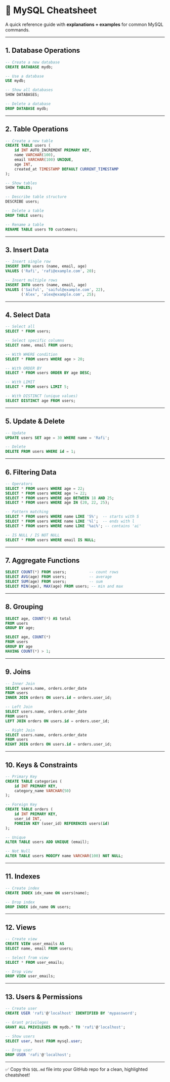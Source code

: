 # 📘 MySQL Cheatsheet

A quick reference guide with **explanations + examples** for common MySQL commands.

---

## 1. Database Operations
```sql
-- Create a new database
CREATE DATABASE mydb;

-- Use a database
USE mydb;

-- Show all databases
SHOW DATABASES;

-- Delete a database
DROP DATABASE mydb;
```

---

## 2. Table Operations
```sql
-- Create a new table
CREATE TABLE users (
    id INT AUTO_INCREMENT PRIMARY KEY,
    name VARCHAR(100),
    email VARCHAR(100) UNIQUE,
    age INT,
    created_at TIMESTAMP DEFAULT CURRENT_TIMESTAMP
);

-- Show tables
SHOW TABLES;

-- Describe table structure
DESCRIBE users;

-- Delete a table
DROP TABLE users;

-- Rename a table
RENAME TABLE users TO customers;
```

---

## 3. Insert Data
```sql
-- Insert single row
INSERT INTO users (name, email, age)
VALUES ('Rafi', 'rafi@example.com', 20);

-- Insert multiple rows
INSERT INTO users (name, email, age)
VALUES ('Saiful', 'saiful@example.com', 22),
       ('Alex', 'alex@example.com', 25);
```

---

## 4. Select Data
```sql
-- Select all
SELECT * FROM users;

-- Select specific columns
SELECT name, email FROM users;

-- With WHERE condition
SELECT * FROM users WHERE age > 20;

-- With ORDER BY
SELECT * FROM users ORDER BY age DESC;

-- With LIMIT
SELECT * FROM users LIMIT 5;

-- With DISTINCT (unique values)
SELECT DISTINCT age FROM users;
```

---

## 5. Update & Delete
```sql
-- Update
UPDATE users SET age = 30 WHERE name = 'Rafi';

-- Delete
DELETE FROM users WHERE id = 1;
```

---

## 6. Filtering Data
```sql
-- Operators
SELECT * FROM users WHERE age = 22;
SELECT * FROM users WHERE age != 22;
SELECT * FROM users WHERE age BETWEEN 18 AND 25;
SELECT * FROM users WHERE age IN (20, 22, 25);

-- Pattern matching
SELECT * FROM users WHERE name LIKE 'S%';  -- starts with S
SELECT * FROM users WHERE name LIKE '%l';  -- ends with l
SELECT * FROM users WHERE name LIKE '%ai%'; -- contains 'ai'

-- IS NULL / IS NOT NULL
SELECT * FROM users WHERE email IS NULL;
```

---

## 7. Aggregate Functions
```sql
SELECT COUNT(*) FROM users;          -- count rows
SELECT AVG(age) FROM users;          -- average
SELECT SUM(age) FROM users;          -- sum
SELECT MIN(age), MAX(age) FROM users; -- min and max
```

---

## 8. Grouping
```sql
SELECT age, COUNT(*) AS total
FROM users
GROUP BY age;

SELECT age, COUNT(*)
FROM users
GROUP BY age
HAVING COUNT(*) > 1;
```

---

## 9. Joins
```sql
-- Inner Join
SELECT users.name, orders.order_date
FROM users
INNER JOIN orders ON users.id = orders.user_id;

-- Left Join
SELECT users.name, orders.order_date
FROM users
LEFT JOIN orders ON users.id = orders.user_id;

-- Right Join
SELECT users.name, orders.order_date
FROM users
RIGHT JOIN orders ON users.id = orders.user_id;
```

---

## 10. Keys & Constraints
```sql
-- Primary Key
CREATE TABLE categories (
    id INT PRIMARY KEY,
    category_name VARCHAR(50)
);

-- Foreign Key
CREATE TABLE orders (
    id INT PRIMARY KEY,
    user_id INT,
    FOREIGN KEY (user_id) REFERENCES users(id)
);

-- Unique
ALTER TABLE users ADD UNIQUE (email);

-- Not Null
ALTER TABLE users MODIFY name VARCHAR(100) NOT NULL;
```

---

## 11. Indexes
```sql
-- Create index
CREATE INDEX idx_name ON users(name);

-- Drop index
DROP INDEX idx_name ON users;
```

---

## 12. Views
```sql
-- Create view
CREATE VIEW user_emails AS
SELECT name, email FROM users;

-- Select from view
SELECT * FROM user_emails;

-- Drop view
DROP VIEW user_emails;
```

---

## 13. Users & Permissions
```sql
-- Create user
CREATE USER 'rafi'@'localhost' IDENTIFIED BY 'mypassword';

-- Grant privileges
GRANT ALL PRIVILEGES ON mydb.* TO 'rafi'@'localhost';

-- Show users
SELECT user, host FROM mysql.user;

-- Drop user
DROP USER 'rafi'@'localhost';
```

---

✅ Copy this `SQL.md` file into your GitHub repo for a clean, highlighted cheatsheet!

